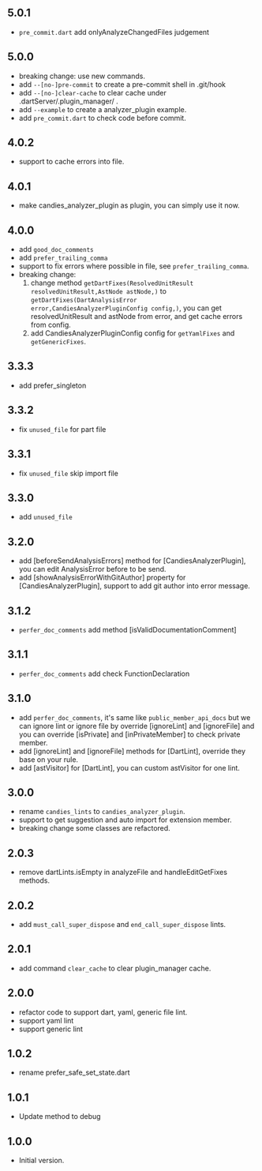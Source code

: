 ## 5.0.1

* `pre_commit.dart` add onlyAnalyzeChangedFiles judgement

## 5.0.0

* breaking change: use new commands.
* add `--[no-]pre-commit` to create a pre-commit shell in .git/hook
* add `--[no-]clear-cache` to clear cache under .dartServer/.plugin_manager/ .
* add `--example` to create a analyzer_plugin example.
* add `pre_commit.dart` to check code before commit.

## 4.0.2

* support to cache errors into file.

## 4.0.1

* make candies_analyzer_plugin as plugin, you can simply use it now.

## 4.0.0

* add `good_doc_comments`
* add `prefer_trailing_comma`
* support to fix errors where possible in file, see `prefer_trailing_comma`.
* breaking change: 
  1. change method `getDartFixes(ResolvedUnitResult resolvedUnitResult,AstNode astNode,)` to  `getDartFixes(DartAnalysisError error,CandiesAnalyzerPluginConfig config,)`, you can get resolvedUnitResult and astNode from error, and get cache errors from config.
  2. add CandiesAnalyzerPluginConfig config for `getYamlFixes` and `getGenericFixes`.

## 3.3.3

* add prefer_singleton 

## 3.3.2

* fix `unused_file` for part file

## 3.3.1

* fix `unused_file` skip import file

## 3.3.0

* add `unused_file`
  
## 3.2.0

* add [beforeSendAnalysisErrors] method for [CandiesAnalyzerPlugin], you can edit AnalysisError before to be send.
* add [showAnalysisErrorWithGitAuthor] property for [CandiesAnalyzerPlugin], support to add git author into error message.

## 3.1.2

* `perfer_doc_comments` add method [isValidDocumentationComment]

## 3.1.1

* `perfer_doc_comments` add check FunctionDeclaration

## 3.1.0

* add `perfer_doc_comments`, it's same like `public_member_api_docs` but we can ignore lint or ignore file by override [ignoreLint] and [ignoreFile] and you can override [isPrivate] and [inPrivateMember] to check private member.
* add [ignoreLint] and [ignoreFile] methods for [DartLint], override they base on your rule.
* add [astVisitor] for [DartLint], you can custom astVisitor for one lint.

## 3.0.0

* rename `candies_lints` to `candies_analyzer_plugin`.
* support to get suggestion and auto import for extension member.
* breaking change some classes are refactored.

## 2.0.3

* remove dartLints.isEmpty in analyzeFile and handleEditGetFixes methods.
  
## 2.0.2

* add `must_call_super_dispose` and `end_call_super_dispose` lints.

## 2.0.1

* add command `clear_cache` to clear plugin_manager cache.

## 2.0.0

* refactor code to support dart, yaml, generic file lint.
* support yaml lint 
* support generic lint 

## 1.0.2

* rename prefer_safe_set_state.dart

## 1.0.1

* Update method to debug

## 1.0.0

* Initial version.
